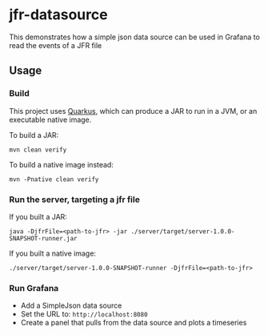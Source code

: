 # jfr-datasource

This demonstrates how a simple json data source can be used in Grafana to read the events of a JFR file

## Usage

### Build

This project uses [Quarkus](https://quarkus.io), which can produce a JAR to run in a JVM,
or an executable native image.

To build a JAR:
```
mvn clean verify
```
To build a native image instead:
```
mvn -Pnative clean verify
```

### Run the server, targeting a jfr file

If you built a JAR:
```
java -DjfrFile=<path-to-jfr> -jar ./server/target/server-1.0.0-SNAPSHOT-runner.jar
```
If you built a native image:
```
./server/target/server-1.0.0-SNAPSHOT-runner -DjfrFile=<path-to-jfr>
```

### Run Grafana

- Add a SimpleJson data source
- Set the URL to: `http://localhost:8080`
- Create a panel that pulls from the data source and plots a timeseries
